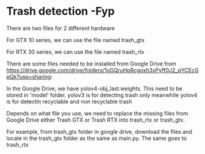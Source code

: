 # Trash detection -Fyp


There are two files for 2 different hardware

For GTX 10 series, we can use the file named trash_gtx

For RTX 30 series, we can use the file named trash_rtx

There are some files needed to be installed from Google Drive from https://drive.google.com/drive/folders/1oGQruHpRcgoxh3xPyff0J2_gYCEcGpQk?usp=sharing:

In the Google Drive, we have yolov4-obj_last.weights. This need to be stored in 'model' folder.
yolov3 is for detecting trash only meanwhile yolov4 is for detectin recyclable and non recyclable trash

Depends on what file you use, we need to replace the missing files from Google Drive either Trash GTX or Trash RTX into trash_rtx or trash_gtx.

For example, from trash_gtx folder in google drive, download the files and locate in the trash_gtx folder as the same as main.py. The same goes to trash_rtx

 
